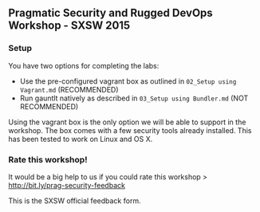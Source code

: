 ## Pragmatic Security and Rugged DevOps Workshop - SXSW 2015

### Setup
You have two options for completing the labs:
* Use the pre-configured vagrant box as outlined in `02_Setup using Vagrant.md` (RECOMMENDED)
* Run gauntlt natively as described in `03_Setup using Bundler.md` (NOT RECOMMENDED)

Using the vagrant box is the only option we will be able to support in the workshop. The box comes with a few security tools already installed. 
This has been tested to work on Linux and OS X.

### Rate this workshop!
It would be a big help to us if you could rate this workshop > http://bit.ly/prag-security-feedback

This is the SXSW official feedback form.
